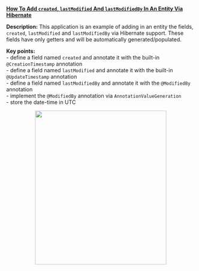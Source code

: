 **[How To Add `created`, `lastModified` And `lastModifiedBy` In An Entity Via Hibernate](https://github.com/AnghelLeonard/Hibernate-SpringBoot/tree/master/HibernateSpringBootTimestampGeneration)**
 
**Description:** This application is an example of adding in an entity the fields, `created`, `lastModified` and `lastModifiedBy` via Hibernate support. These fields have only getters and will be automatically generated/populated.

**Key points:**\
     - define a field named `created` and annotate it with the built-in `@CreationTimestamp` annotation\
     - define a field named `lastModified` and annotate it with the built-in `@UpdateTimestamp` annotation\
     - define a field named `lastModifiedBy` and annotate it with the `@ModifiedBy` annotation\
     - implement the `@ModifiedBy` annotation via `AnnotationValueGeneration`\
     - store the date-time in UTC
     
<a href="https://leanpub.com/java-persistence-performance-illustrated-guide"><p align="center"><img src="https://github.com/AnghelLeonard/Hibernate-SpringBoot/blob/master/Java%20Persistence%20Performance%20Illustrated%20Guide.jpg" height="410" width="350"/></p></a>

